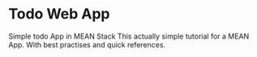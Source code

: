 # Todo Web App
Simple todo App in MEAN Stack
This actually simple tutorial for a MEAN App. With best practises and quick references.
